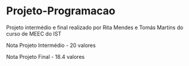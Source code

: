 # Projeto-Programacao


Projeto intermédio e final realizado por Rita Mendes e Tomás Martins do curso de MEEC do IST

Nota Projeto Intermédio - 20 valores

Nota Projeto Final - 18.4 valores
